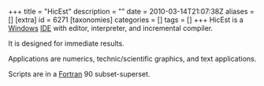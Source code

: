 +++
title = "HicEst"
description = ""
date = 2010-03-14T21:07:38Z
aliases = []
[extra]
id = 6271
[taxonomies]
categories = []
tags = []
+++
HicEst is a [Windows](https://rosettacode.org/wiki/Windows) [IDE](https://rosettacode.org/wiki/IDE) with editor, interpreter, and incremental compiler.

It is designed for immediate results.

Applications are numerics, technic/scientific graphics, and text applications.

Scripts are in a [Fortran](https://rosettacode.org/wiki/Fortran) 90 subset-superset.
